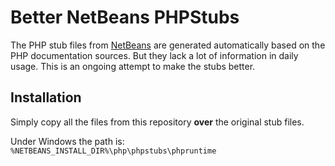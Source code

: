 # Better NetBeans PHPStubs
The PHP stub files from [NetBeans](https://netbeans.org/) are generated
automatically based on the PHP documentation sources. But they lack a
lot of information in daily usage. This is an ongoing attempt to make
the stubs better.

## Installation
Simply copy all the files from this repository **over** the original
stub files.

Under Windows the path is: `%NETBEANS_INSTALL_DIR%\php\phpstubs\phpruntime`
